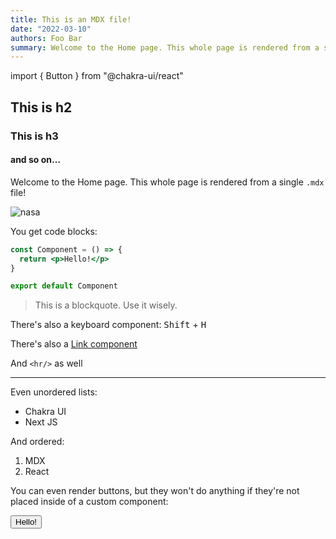 ```yaml
---
title: This is an MDX file!
date: "2022-03-10"
authors: Foo Bar
summary: Welcome to the Home page. This whole page is rendered from a single .mdx file!
---
```


import { Button } from "@chakra-ui/react"

## This is h2

### This is h3

#### and so on...

Welcome to the Home page. This whole page is rendered from a single `.mdx` file!

<Image
borderRadius='full'
boxSize='150px'
src="https://www.nasa.gov/sites/default/files/1-bluemarble_west.jpg"
alt="nasa"
/>

You get code blocks:

```jsx
const Component = () => {
  return <p>Hello!</p>
}

export default Component
```

> This is a blockquote. Use it wisely.

<span>
  There's also a keyboard component: <kbd>Shift</kbd> + <kbd>H</kbd>
</span>

There's also a [Link component](https://chakra-ui.com)

And `<hr/>` as well

---

Even unordered lists:

- Chakra UI
- Next JS

And ordered:

1. MDX
2. React

You can even render buttons, but they won't do anything if they're not placed inside of a custom component:

<Button>Hello!</Button>
